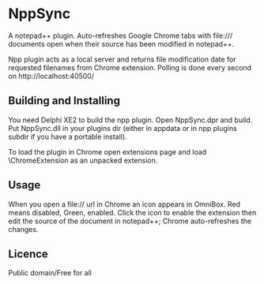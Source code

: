 # NppSync
A notepad++ plugin. Auto-refreshes Google Chrome tabs with file:/// 
documents open when their source has been modified in notepad++.

Npp plugin acts as a local server and returns file modification date
for requested filenames from Chrome extension. Polling is done every second on
http://localhost:40500/

## Building and Installing
You need Delphi XE2 to build the npp plugin. Open NppSync.dpr and build.
Put NppSync.dll in your plugins dir (either in appdata or in npp plugins
subdir if you have a portable install).

To load the plugin in Chrome open extensions page and load \ChromeExtension
as an unpacked extension.

## Usage
When you open a file:// url in Chrome an icon appears in OmniBox. Red means
disabled, Green, enabled. Click the icon to enable the extension then edit the
source of the document in notepad++; Chrome auto-refreshes the changes.

## Licence
Public domain/Free for all
